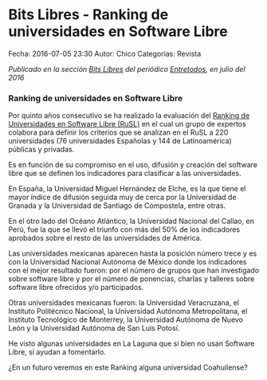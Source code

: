 Bits Libres - Ranking de universidades en Software Libre
==================================

Fecha: 2016-07-05 23:30
Autor: Chico
Categorías: Revista

_Publicado en la sección [Bits Libres](http://www.gulag.org.mx/revista/2016-05-10-Bits-Libres.html) del periódico [Entretodos](http://periodicoentretodos.com/), en julio del 2016_

<!-- break -->

### Ranking de universidades en Software Libre

Por quinto años consecutivo se ha realizado la evaluación del [Ranking de Universidades en Software Libre (RuSL)](http://www.portalprogramas.com/software-libre/ranking-universidades/) en el cual un grupo de expertos colabora para definir los criterios que se analizan en el RuSL a 220 universidades (76 universidades Españolas y 144 de Latinoamérica) públicas y privadas.

Es en función de su compromiso en el uso, difusión y creación del software libre que se definen los indicadores para clasificar a las universidades.

En España, la Universidad Miguel Hernández de Elche, es la que tiene el mayor índice de difusión seguida muy de cerca por la Universidad de Granada y la Universidad de Santiago de Compostela, entre otras.

En el otro lado del Océano Atlántico, la Universidad Nacional del Callao, en Perú, fue la que se llevó el triunfo con más del 50% de los indicadores aprobados sobre el resto de las universidades de América.

Las universidades mexicanas aparecen hasta la posición número trece y es con la Universidad Nacional Autónoma de México donde los indicadores con el mejor resultado fueron: por el número de grupos que han investigado sobre software libre y por el número de ponencias, charlas y talleres sobre software libre ofrecidos y/o participados.

Otras universidades mexicanas fueron: la Universidad Veracruzana, el Instituto Politécnico Nacional, la Universidad Autónoma Metropolitana, el Instituto Tecnológico de Monterrey, la Universidad Autónoma de Nuevo León y la Universidad Autónoma de San Luis Potosí.

He visto algunas universidades en La Laguna que si bien no usan Software Libre, sí ayudan a fomentarlo.

¿En un futuro veremos en este Ranking alguna universidad Coahuilense?
